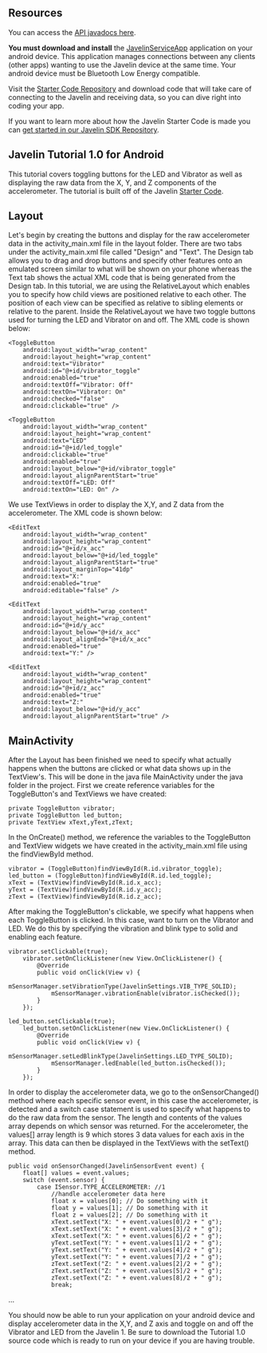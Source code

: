 ## Resources
You can access the [API javadocs here](http://www.javelindevices.com/javelin_docs/index.html).

**You must download and install** the [JavelinServiceApp](https://github.com/javelin-dev/javelin-sdk-examples/releases/download/v1.0/JavelinService.apk) application on your android device.
This application manages connections between any clients (other apps) wanting to use the
Javelin device at the same time. Your android device must be Bluetooth Low Energy compatible.

Visit the [Starter Code Repository](https://github.com/javelin-devices/javelin-starter-code) and download code that will take care of connecting to the Javelin and receiving data, so you can dive right into coding your app.

If you want to learn more about how the Javelin Starter Code is made you can [get started in our Javelin SDK Repository](https://github.com/javelin-devices/javelin-sdk-android).


## Javelin Tutorial 1.0 for Android
This tutorial covers toggling buttons for the LED and Vibrator as well as displaying the raw data from the X, Y, and Z components of the accelerometer. The tutorial is built off of the Javelin [Starter Code](https://github.com/javelin-devices/javelin-starter-code).

## Layout 
Let's begin by creating the buttons and display for the raw accelerometer data in the activity_main.xml file in the layout folder. There are two tabs under the activity_main.xml file called "Design" and "Text". The Design tab allows you to drag and drop buttons and specify other features onto an emulated screen similar to what will be shown on your phone whereas the Text tab shows the actual XML code that is being generated from the Design tab. In this tutorial, we are using the RelativeLayout which enables you to specify how child views are positioned relative to each other. The position of each view can be specified as relative to sibling elements or relative to the parent. Inside the RelativeLayout we have two toggle buttons used for turning the LED and Vibrator on and off. The XML code is shown below:

    <ToggleButton
        android:layout_width="wrap_content"
        android:layout_height="wrap_content"
        android:text="Vibrator"
        android:id="@+id/vibrator_toggle"
        android:enabled="true"
        android:textOff="Vibrator: Off"
        android:textOn="Vibrator: On"
        android:checked="false"
        android:clickable="true" />

    <ToggleButton
        android:layout_width="wrap_content"
        android:layout_height="wrap_content"
        android:text="LED"
        android:id="@+id/led_toggle"
        android:clickable="true"
        android:enabled="true"
        android:layout_below="@+id/vibrator_toggle"
        android:layout_alignParentStart="true"
        android:textOff="LED: Off"
        android:textOn="LED: On" />
        
  We use TextViews in order to display the X,Y, and Z data from the accelerometer. The XML code is shown below:

    <EditText
        android:layout_width="wrap_content"
        android:layout_height="wrap_content"
        android:id="@+id/x_acc"
        android:layout_below="@+id/led_toggle"
        android:layout_alignParentStart="true"
        android:layout_marginTop="41dp"
        android:text="X:"
        android:enabled="true"
        android:editable="false" />

    <EditText
        android:layout_width="wrap_content"
        android:layout_height="wrap_content"
        android:id="@+id/y_acc"
        android:layout_below="@+id/x_acc"
        android:layout_alignEnd="@+id/x_acc"
        android:enabled="true"
        android:text="Y:" />

    <EditText
        android:layout_width="wrap_content"
        android:layout_height="wrap_content"
        android:id="@+id/z_acc"
        android:enabled="true"
        android:text="Z:"
        android:layout_below="@+id/y_acc"
        android:layout_alignParentStart="true" />

## MainActivity
After the Layout has been finished we need to specify what actually happens when the buttons are clicked or what data shows up in the TextView's. This will be done in the java file MainActivity under the java folder in the project. First we create reference variables for the ToggleButton's and TextViews we have created:

    private ToggleButton vibrator;
    private ToggleButton led_button;
    private TextView xText,yText,zText;

In the OnCreate() method, we reference the variables to the ToggleButton and TextView widgets we have created in the activity_main.xml file using the findViewById method. 

    vibrator = (ToggleButton)findViewById(R.id.vibrator_toggle);
    led_button = (ToggleButton)findViewById(R.id.led_toggle);
    xText = (TextView)findViewById(R.id.x_acc);
    yText = (TextView)findViewById(R.id.y_acc);
    zText = (TextView)findViewById(R.id.z_acc);
    
After making the ToggleButton's clickable, we specify what happens when each ToggleButton is clicked. In this case, want to turn on the Vibrator and LED. We do this by specifying the vibration and blink type to solid and enabling each feature. 

    vibrator.setClickable(true);
        vibrator.setOnClickListener(new View.OnClickListener() {
            @Override
            public void onClick(View v) {
                mSensorManager.setVibrationType(JavelinSettings.VIB_TYPE_SOLID);
                mSensorManager.vibrationEnable(vibrator.isChecked());
            }
        });
        
    led_button.setClickable(true);
        led_button.setOnClickListener(new View.OnClickListener() {
            @Override
            public void onClick(View v) {
                mSensorManager.setLedBlinkType(JavelinSettings.LED_TYPE_SOLID);
                mSensorManager.ledEnable(led_button.isChecked());
            }
        });

In order to display the accelerometer data, we go to the onSensorChanged() method where each specific sensor event, in this case the accelerometer, is detected and a switch case statement is used to specify what happens to do the raw data from the sensor. The length and contents of the values array depends on which sensor was returned. For the accelerometer, the values[] array length is 9 which stores 3 data values for each axis in the array. This data can then be displayed in the TextViews with the setText() method. 

    public void onSensorChanged(JavelinSensorEvent event) {
        float[] values = event.values;
        switch (event.sensor) {
            case ISensor.TYPE_ACCELEROMETER: //1
                //handle accelerometer data here
                float x = values[0]; // Do something with it
                float y = values[1]; // Do something with it
                float z = values[2]; // Do something with it
                xText.setText("X: " + event.values[0]/2 + " g");
                xText.setText("X: " + event.values[3]/2 + " g");
                xText.setText("X: " + event.values[6]/2 + " g");
                yText.setText("Y: " + event.values[1]/2 + " g");
                yText.setText("Y: " + event.values[4]/2 + " g");
                yText.setText("Y: " + event.values[7]/2 + " g");
                zText.setText("Z: " + event.values[2]/2 + " g");
                zText.setText("Z: " + event.values[5]/2 + " g");
                zText.setText("Z: " + event.values[8]/2 + " g");
                break;

...

You should now be able to run your application on your android device and display accelerometer data in the X,Y, and Z axis and toggle on and off the Vibrator and LED from the Javelin 1. Be sure to download the Tutorial 1.0 source code which is ready to run on your device if you are having trouble.
